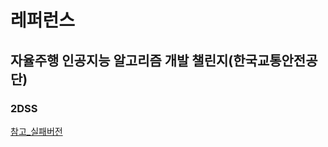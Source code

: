
# 레퍼런스

## 자율주행 인공지능 알고리즘 개발 챌린지(한국교통안전공단)
### 2DSS
[참고_실패버전](https://github.com/jikim-research/BoxNSegAI/blob/main/2DSS/%EC%86%90%EB%B3%91%EC%9A%B0/2DSS_Unet.ipynb)
